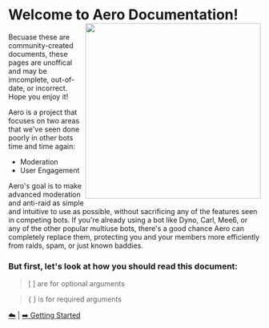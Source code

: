 # Welcome to Aero Documentation! <img src="https://i.imgur.com/NRuYWU9.png" align="right" width="350">

Becuase these are community-created documents, these pages are unoffical and may be imcomplete, out-of-date, or incorrect. Hope you enjoy it!

Aero is a project that focuses on two areas that we've seen done poorly in other bots time and time again:

- Moderation
- User Engagement

Aero's goal is to make advanced moderation and anti-raid as simple and intuitive to use as possible, without sacrificing any of the features seen in competing bots.
If you're already using a bot like Dyno, Carl, Mee6, or any of the other popular multiuse bots, there's a good chance Aero can completely replace them, protecting you and your members more efficiently from raids, spam, or just known baddies.

### But first, let's look at how you should read this document:

> [ ] are for optional arguments

> { } is for required arguments

[☁️]() | [➡️ Getting Started](./DOCUMENTATION/GETTING_STARTED.md)
